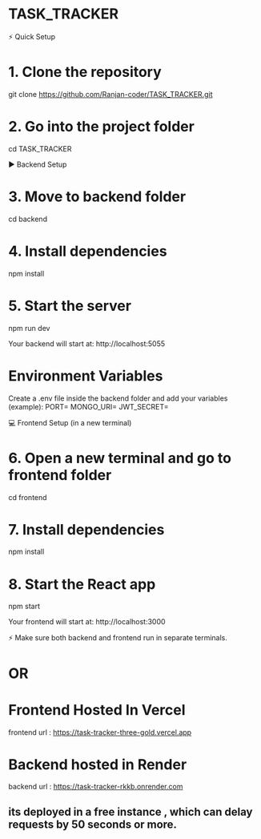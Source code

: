 # TASK_TRACKER

⚡ Quick Setup

# 1. Clone the repository
git clone https://github.com/Ranjan-coder/TASK_TRACKER.git

# 2. Go into the project folder
cd TASK_TRACKER


▶️ Backend Setup

# 3. Move to backend folder
cd backend

# 4. Install dependencies
npm install

# 5. Start the server
npm run dev

Your backend will start at: http://localhost:5055

# Environment Variables
Create a .env file inside the backend folder and add your variables (example):
PORT=
MONGO_URI=
JWT_SECRET=


💻 Frontend Setup (in a new terminal)

# 6. Open a new terminal and go to frontend folder
cd frontend

# 7. Install dependencies
npm install

# 8. Start the React app
npm start

Your frontend will start at: http://localhost:3000

⚡ Make sure both backend and frontend run in separate terminals.


 
 # OR 

# Frontend Hosted In Vercel 
frontend url : https://task-tracker-three-gold.vercel.app


# Backend hosted in Render
backend url : https://task-tracker-rkkb.onrender.com
## its deployed in a free instance , which can delay requests by 50 seconds or more.


